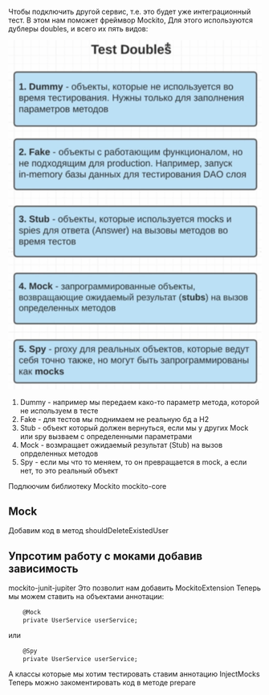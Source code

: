 Чтобы подключить другой сервис, т.е. это будет уже интеграционный тест.
В этом нам поможет фреймвор Mockito,
Для этого используются дублеры doubles, и всего их пять видов:

![doubles](src/main/resources/doubles.png)

1. Dummy - например мы передаем како-то параметр метода, которой не используем в тесте
2. Fake - для тестов мы поднимаем не реальную бд а H2
3. Stub - объект который должен вернуться, если мы у других Mock или spy вызваем с определенными 
   параметрами
4. Mock - возмращает ожидаемый результат (Stub) на вызов опрделенных методов
5. Spy - если мы что то меняем, то он превращается в mock, а если нет, то это реальный объект

Подлкючим библиотеку Mockito
mockito-core

## Mock
Добавим код в метод shouldDeleteExistedUser

## Упрсотим работу с моками добавив зависимость
mockito-junit-jupiter
Это позволит нам добавить MockitoExtension
Теперь мы можем ставить на объектами аннотации:
```
    @Mock
    private UserService userService;
```
или
```
    @Spy
    private UserService userService;
```
А классы которые мы хотим тестировать ставим аннотацию InjectMocks
Теперь можно закоментировать код в методе prepare
